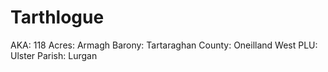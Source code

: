 # Tarthlogue

AKA: 118
Acres: Armagh
Barony: Tartaraghan
County: Oneilland West
PLU: Ulster
Parish: Lurgan